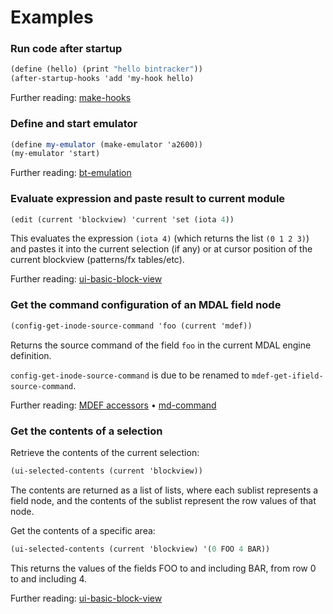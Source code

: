 # Examples

### Run code after startup

```scheme
(define (hello) (print "hello bintracker"))
(after-startup-hooks 'add 'my-hook hello)
```

Further reading: [make-hooks](generated/bt-types.md#procedure-make-hooks-hooks)


### Define and start emulator

```scheme
(define my-emulator (make-emulator 'a2600))
(my-emulator 'start)
```

Further reading: [bt-emulation](generated/bt-emulation.md)


### Evaluate expression and paste result to current module

```scheme
(edit (current 'blockview) 'current 'set (iota 4))
```

This evaluates the expression `(iota 4)` (which returns the list `(0 1 2 3)`) and pastes it into the current selection (if any) or at cursor position of the current blockview (patterns/fx tables/etc).

Further reading: [ui-basic-block-view](generated/bt-gui.md#class-ltui-basic-block-viewgt)


### Get the command configuration of an MDAL field node

```scheme
(config-get-inode-source-command 'foo (current 'mdef))
```

Returns the source command of the field `foo` in the current MDAL engine definition.

`config-get-inode-source-command` is due to be renamed to `mdef-get-ifield-source-command`.

Further reading: [MDEF accessors](generated/md-config.md#procedure-config-get-parent-node-id) • [md-command](generated/md-command.md)


### Get the contents of a selection

Retrieve the contents of the current selection:

```scheme
(ui-selected-contents (current 'blockview))
```

The contents are returned as a list of lists, where each sublist represents a field node, and the contents of the sublist represent the row values of that node.

Get the contents of a specific area:

```scheme
(ui-selected-contents (current 'blockview) '(0 FOO 4 BAR))
```

This returns the values of the fields FOO to and including BAR, from row 0 to and including 4.

Further reading: [ui-basic-block-view](generated/bt-gui.md#class-ltui-basic-block-viewgt)
